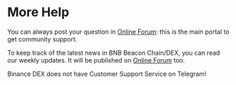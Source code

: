 # More Help

You can always post your question in [Online Forum](https://community.binance.org): this is the main portal to get community support.

To keep track of the latest news in BNB Beacon Chain/DEX, you can read our weekly updates. It will be published on [Online Forum](https://community.binance.org) too.

Binance DEX does not have Customer Support Service on Telegram!
